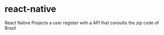 # react-native
 React Native Projects
 a user register with a API that consults the zip code of Brazil
